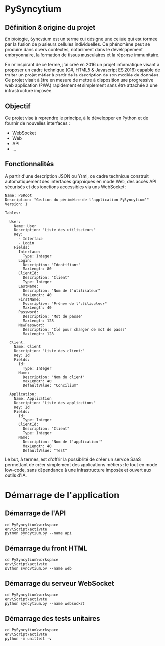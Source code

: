 # PySyncytium

## Définition & origine du projet

En biologie, Syncytium est un terme qui désigne une cellule qui est formée par la fusion de plusieurs cellules individuelles. Ce phénomène peut se produire dans divers contextes, notamment dans le développement embryonnaire, la formation de tissus musculaires et la réponse immunitaire.

En m'inspirant de ce terme, j'ai créé en 2016 un projet informatique visant à proposer un cadre technique (C#, HTML5 & Javascript ES 2016) capable de traiter un projet métier à partir de la description de son modèle de données. Ce projet visait à être en mesure de mettre à disposition une progressive web application (PWA) rapidement et simplement sans être attachée à une infrastructure imposée.

## Objectif

Ce projet vise à reprendre le principe, à le développer en Python et de fournir de nouvelles interfaces :
* WebSocket
* Web
* API
* ...

## Fonctionnalités

A partir d'une description JSON ou Yaml, ce cadre technique construit automatiquement des interfaces graphiques en mode Web, des accès API sécurisés et des fonctions accessibles via uns WebSocket :

```
Name: PSRoot
Description: "Gestion du périmètre de l'application PySyncytium'"
Version: 1

Tables:

  User:
    Name: User
    Description: "Liste des utilisateurs"
    Key:
      - Interface
      - Login
    Fields:
      Interface:
        Type: Integer
      Login:
        Description: "Identifiant"
        MaxLength: 80
      ClientId:
        Description: "Client"
        Type: Integer
      LastName:
        Description: "Nom de l'utilisateur"
        MaxLength: 40
      FirstName:
        Description: "Prénom de l'utilisateur"
        MaxLength: 40
      Password:
        Description: "Mot de passe"
        MaxLength: 128
      NewPassword:
        Description: "Clé pour changer de mot de passe"
        MaxLength: 128

  Client:
    Name: Client
    Description: "Liste des clients"
    Key: Id
    Fields:
      Id:
        Type: Integer
      Name:
        Description: "Nom du client"
        MaxLength: 40
        DefaultValue: "Concilium"

  Application:
    Name: Application
    Description: "Liste des applications"
    Key: Id
    Fields:
      Id:
        Type: Integer
      ClientId:
        Description: "Client"
        Type: Integer
      Name:
        Description: "Nom de l'application'"
        MaxLength: 40
        DefaultValue: "Test"
```

Le but, à termes, est d'offrir la possibilité de créer un service SaaS permettant de créer simplement des applications métiers : le tout en mode low-code, sans dépendance à une infrastructure imposée et ouvert aux outils d'IA.

# Démarrage de l'application

## Démarrage de l'API

```
cd PySyncytium\workspace
env\Script\activate
python syncytium.py --name api
```

## Démarrage du front HTML

```
cd PySyncytium\workspace
env\Script\activate
python syncytium.py --name web
```

## Démarrage du serveur WebSocket

```
cd PySyncytium\workspace
env\Script\activate
python syncytium.py --name websocket
```

## Démarrage des tests unitaires

```
cd PySyncytium\workspace
env\Script\activate
python -m unittest -v
```

